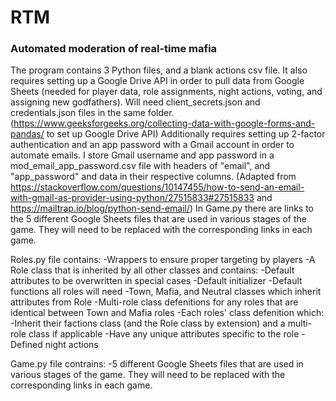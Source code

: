 # RTM
### Automated moderation of real-time mafia  
The program contains 3 Python files, and a blank actions csv file.
It also requires setting up a Google Drive API in order to pull data from Google Sheets (needed for player data, role assignments, night actions, voting, and assigning new godfathers). Will need client_secrets.json and credentials.json files in the same folder. (https://www.geeksforgeeks.org/collecting-data-with-google-forms-and-pandas/ to set up Google Drive API)
Additionally requires setting up 2-factor authentication and an app password with a Gmail account in order to automate emails. I store Gmail username and app password in a mod_email_app_password.csv file with headers of "email", and "app_password" and data in their respective columns. (Adapted from https://stackoverflow.com/questions/10147455/how-to-send-an-email-with-gmail-as-provider-using-python/27515833#27515833 and https://mailtrap.io/blog/python-send-email/)
In Game.py there are links to the 5 different Google Sheets files that are used in various stages of the game. They will need to be replaced with the corresponding links in each game.

Roles.py file contains:
  -Wrappers to ensure proper targeting by players
  -A Role class that is inherited by all other classes and contains:
    -Default attributes to be overwritten in special cases
    -Default initializer
    -Default functions all roles will need
  -Town, Mafia, and Neutral classes which inherit attributes from Role
  -Multi-role class defenitions for any roles that are identical between Town and Mafia roles
  -Each roles' class defenition which:
    -Inherit their factions class (and the Role class by extension) and a multi-role class if applicable
    -Have any unique attributes specific to the role
    -Defined night actions

Game.py file contrains:
  -5 different Google Sheets files that are used in various stages of the game. They will need to be replaced with the corresponding links in each game.
  
